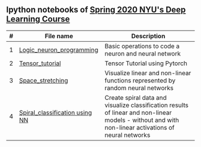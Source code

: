 

## Ipython notebooks of [Spring 2020 NYU's Deep Learning Course](https://atcold.github.io/pytorch-Deep-Learning/)
| # | **File name** |  **Description** |
| ---------- |--------- | ------------------------------------------------| 
|1|[Logic_neuron_programming](https://github.com/ruchikaverma-iitg/ML-DL-RL_Codes/blob/master/Hands_on_Deep_Learning/Deep_Learning_NYU/00-logic_neuron_programming.ipynb)| Basic operations to code a neuron and neural network|
|2|[Tensor_tutorial](https://github.com/ruchikaverma-iitg/ML-DL-RL_Codes/blob/master/Hands_on_Deep_Learning/Deep_Learning_NYU/01-tensor_tutorial.ipynb)| Tensor Tutorial using Pytorch|
|3|[Space_stretching](https://github.com/ruchikaverma-iitg/ML-DL-RL_Codes/blob/master/Hands_on_Deep_Learning/Deep_Learning_NYU/02-space_stretching.ipynb)| Visualize linear and non-linear functions represented by random neural networks|
|4|[Spiral_classification using NN](https://github.com/ruchikaverma-iitg/ML-DL-RL_Codes/blob/master/Hands_on_Deep_Learning/Deep_Learning_NYU/04_spiral_classification.ipynb)| Create spiral data and visualize classification results of linear and non-linear models - without and with non-linear activations of neural networks|
